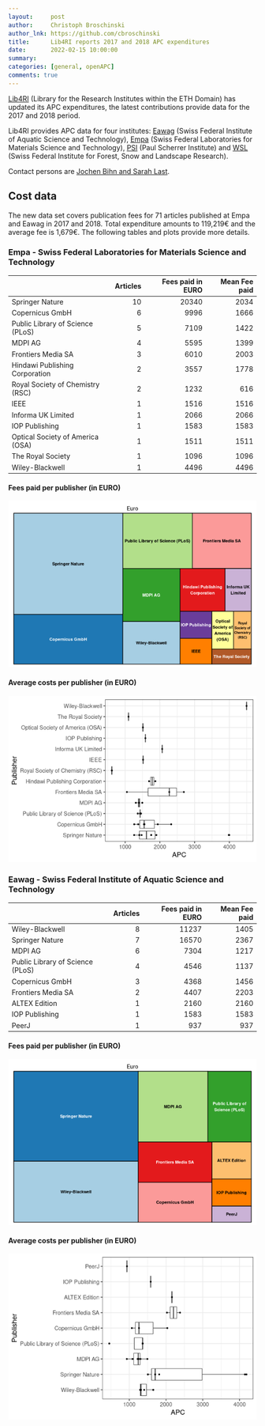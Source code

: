 ```yaml
---
layout:     post
author:     Christoph Broschinski
author_lnk: https://github.com/cbroschinski
title:      Lib4RI reports 2017 and 2018 APC expenditures
date:       2022-02-15 10:00:00
summary:    
categories: [general, openAPC]
comments: true
---
```





[Lib4RI](https://www.lib4ri.ch/) (Library for the Research Institutes within the ETH Domain) has updated its APC expenditures, the latest contributions provide data for the 2017 and 2018 period.

Lib4RI provides APC data for four institutes: [Eawag](https://www.eawag.ch/en/) (Swiss Federal Institute of Aquatic Science and Technology), [Empa](https://www.empa.ch/) (Swiss Federal Laboratories for Materials Science and Technology), [PSI](https://www.psi.ch/en) (Paul Scherrer Institute) and [WSL](https://www.wsl.ch/en/index.html) (Swiss Federal Institute for Forest, Snow and Landscape Research).

Contact persons are [Jochen Bihn and Sarah Last](mailto:openaccess@lib4ri.ch).

## Cost data



The new data set covers publication fees for 71 articles published at Empa and Eawag in 2017 and 2018. Total expenditure amounts to 119,219€ and the average fee is 1,679€. The following tables and plots provide more details.

### Empa - Swiss Federal Laboratories for Materials Science and Technology


|                                 | Articles| Fees paid in EURO| Mean Fee paid|
|:--------------------------------|--------:|-----------------:|-------------:|
|Springer Nature                  |       10|             20340|          2034|
|Copernicus GmbH                  |        6|              9996|          1666|
|Public Library of Science (PLoS) |        5|              7109|          1422|
|MDPI AG                          |        4|              5595|          1399|
|Frontiers Media SA               |        3|              6010|          2003|
|Hindawi Publishing Corporation   |        2|              3557|          1778|
|Royal Society of Chemistry (RSC) |        2|              1232|           616|
|IEEE                             |        1|              1516|          1516|
|Informa UK Limited               |        1|              2066|          2066|
|IOP Publishing                   |        1|              1583|          1583|
|Optical Society of America (OSA) |        1|              1511|          1511|
|The Royal Society                |        1|              1096|          1096|
|Wiley-Blackwell                  |        1|              4496|          4496|

#### Fees paid per publisher (in EURO)

![plot of chunk tree_lib4ri_empa_2022_02_15_full](/figure/tree_lib4ri_empa_2022_02_15_full-1.png)


####  Average costs per publisher (in EURO)

![plot of chunk box_lib4ri_empa_2022_02_15_publisher_full](/figure/box_lib4ri_empa_2022_02_15_publisher_full-1.png)

### Eawag - Swiss Federal Institute of Aquatic Science and Technology


|                                 | Articles| Fees paid in EURO| Mean Fee paid|
|:--------------------------------|--------:|-----------------:|-------------:|
|Wiley-Blackwell                  |        8|             11237|          1405|
|Springer Nature                  |        7|             16570|          2367|
|MDPI AG                          |        6|              7304|          1217|
|Public Library of Science (PLoS) |        4|              4546|          1137|
|Copernicus GmbH                  |        3|              4368|          1456|
|Frontiers Media SA               |        2|              4407|          2203|
|ALTEX Edition                    |        1|              2160|          2160|
|IOP Publishing                   |        1|              1583|          1583|
|PeerJ                            |        1|               937|           937|

#### Fees paid per publisher (in EURO)

![plot of chunk tree_lib4ri_eawag_2022_02_15_full](/figure/tree_lib4ri_eawag_2022_02_15_full-1.png)


####  Average costs per publisher (in EURO)

![plot of chunk box_lib4ri_eawag_2022_02_15_publisher_full](/figure/box_lib4ri_eawag_2022_02_15_publisher_full-1.png)
